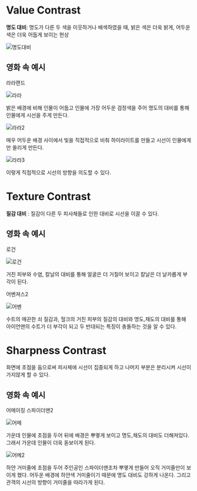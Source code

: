 # Value Contrast

__명도 대비__: 명도가 다른 두 색을 이웃하거나 배색하였을 때, 밝은 색은 더욱 밝게, 어두운 색은 더욱 어둡게 보이는 현상

![명도대비](https://thevirtualinstructor.com/blog/wp-content/uploads/2014/05/gray2-1024x576.png)

## 영화 속 예시

라라랜드

![라라](https://static.hubzum.zumst.com/hubzum/2018/05/17/14/933eb68c2d8d47d4beb6d3023543c197.jpg)

밝은 배경에 비해 인물이 어둡고 인물에 가장 어두운 검정색을 주어 명도의 대비를 통해 인물에게 시선을 주게 만든다.

![라라2](https://i.ytimg.com/vi/qiDrNYCDp6c/maxresdefault.jpg)

매우 어두운 배경 사이에서 빛을 직접적으로 비춰 하이라이트를 만들고 시선이 인물에게만 쏠리게 만든다.

![라라3](https://img.khan.co.kr/news/r/1100xX/2020/05/16/2020051201001264000096961.jpg)

이렇게 직접적으로 시선의 방향을 의도할 수 있다.

# Texture Contrast

__질감 대비__ : 질감이 다른 두 피사체들로 인한 대비로 시선을 이끌 수 있다.

## 영화 속 예시

로건

![로건](https://geekvibesnation.com/wp-content/uploads/2020/03/logan-2017-1200-1200-675-675-crop-000000.jpg)

거친 피부와 수염, 칼날의 대비를 통해 얼굴은 더 거칠어 보이고 칼날은 더 날카롭게 부각이 된다.

어벤져스2

![어벤](https://c4.wallpaperflare.com/wallpaper/379/660/25/hulk-avengers-age-of-ultron-iron-man-hulkbuster-wallpaper-preview.jpg)

수트의 매끈한 쇠 질감과, 헐크의 거친 피부의 질감의 대비와 명도,채도의 대비를 통해 아이언맨의 수트가 더 부각이 되고 두 반대되는 특징이 충돌하는 것을 알 수 있다.

# Sharpness Contrast

화면에 초점을 둠으로써 피사체에 시선이 집중되게 하고 나머지 부분은 분리시켜 시선이 가지않게 할 수 있다.

## 영화 속 예시

어메이징 스파이더맨2

![어메](https://lh3.googleusercontent.com/proxy/IE7hx2ecQZ5tLxU39WWoUoOc4YE4_CpcgiYpFg0IEUSAPwUQeZ0mPrqwF7GBMhoquwmNUufeUmIJlCsxBcUmZArr0Aq-OGdw1N8YLk3v1MTARftN2f_0HJPRLKlo)

가운데 인물에 초점을 두어 뒤에 배경은 뿌옇게 보이고 명도,채도의 대비도 더해져있다. 그래서 가운데 인물이 더욱 돋보이게 된다.

![어메2](https://3.bp.blogspot.com/-cyDcfUrIX78/V6wF_J0YUCI/AAAAAAADxG8/tKUsJM2h5UcqNsUxjrsP_hls7ayB0slpwCLcB/s1600/3.gif)

하얀 거미줄에 초점을 두어 주인공인 스파이더맨조차 뿌옇게 만들어 오직 거미줄만이 보이게 했다. 어두운 배경에 하얀색 거미줄이기 때문에 명도 대비도 강하게 나온다.
그리고 관객의 시선의 방향이 거미줄을 따라가게 된다.
